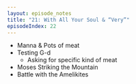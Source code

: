 ```yaml
---
layout: episode_notes
title: "21: With All Your Soul & “Very”"
episodeIndex: 22
---
```

- Manna & Pots of meat
- Testing G-d
  - Asking for specific kind of meat
- Moses Striking the Mountain
- Battle with the Amelikites
